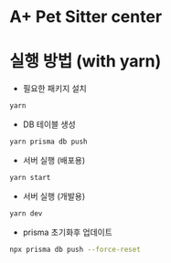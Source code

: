 # A+ Pet Sitter center

# 실행 방법 (with yarn)

- 필요한 패키지 설치

```sh
yarn
```

- DB 테이블 생성

```sh
yarn prisma db push
```

- 서버 실행 (배포용)

```sh
yarn start
```

- 서버 실행 (개발용)

```sh
yarn dev
```

- prisma 초기화후 업데이트

```sh
npx prisma db push --force-reset
```
